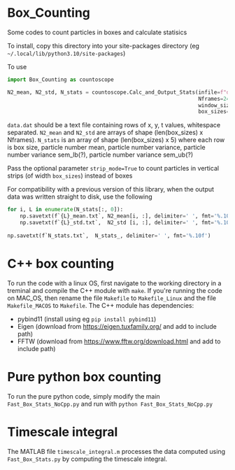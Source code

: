 # Box_Counting
Some codes to count particles in boxes and calculate statisics

To install, copy this directory into your site-packages directory (eg `~/.local/lib/python3.10/site-packages`)

To use
```py
import Box_Counting as countoscope

N2_mean, N2_std, N_stats = countoscope.Calc_and_Output_Stats(infile=f"data.dat", 
                                                             Nframes=2400, 
                                                             window_size_x=217.6, window_size_y=174, 
                                                             box_sizes=Box_Ls, sep_sizes=sep)
```
`data.dat` should be a text file containing rows of x, y, t values, whitespace separated. `N2_mean` and `N2_std` are arrays of shape (len(box_sizes) x Nframes). `N_stats` is an array of shape (len(box_sizes) x 5) where each row is box size, particle number mean, particle number variance, particle number variance sem_lb(?), particle number variance sem_ub(?)

Pass the optional parameter `strip_mode=True` to count particles in vertical strips (of width `box_sizes`) instead of boxes

For compatibility with a previous version of this library, when the output data was written straight to disk, use the following
```py
for i, L in enumerate(N_stats[:, 0]):
    np.savetxt(f`{L}_mean.txt`, N2_mean[i, :], delimiter=' ', fmt='%.10f')
    np.savetxt(f`{L}_std.txt`,  N2_std [i, :], delimiter=' ', fmt='%.10f')
    
np.savetxt(f`N_stats.txt`,  N_stats_, delimiter=' ', fmt='%.10f')
```

# C++ box counting
To run the code with a linux OS, first navigate to the working directory in a treminal and compile the C++ module with `make`. If you're running the code on MAC_OS, then rename the file `Makefile` to `Makefile_Linux` and the file `Makefile_MACOS` to `Makefile`.
The C++ module has dependencies:
* pybind11 (install using eg `pip install pybind11`)
* Eigen (download from https://eigen.tuxfamily.org/ and add to include path)
* FFTW (download from https://www.fftw.org/download.html and add to include path)

# Pure python box counting
To run the pure python code, simply modify the main `Fast_Box_Stats_NoCpp.py` and run with `python Fast_Box_Stats_NoCpp.py`

# Timescale integral
The MATLAB file `timescale_integral.m` processes the data computed using `Fast_Box_Stats.py` by computing the timescale integral.

